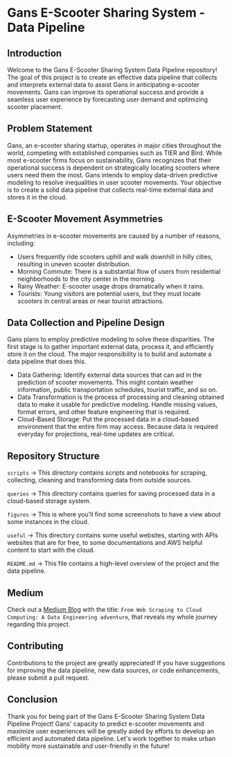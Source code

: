 # Gans E-Scooter Sharing System - Data Pipeline
## Introduction
Welcome to the Gans E-Scooter Sharing System Data Pipeline repository!
The goal of this project is to create an effective data pipeline that collects and interprets external data to assist Gans in anticipating e-scooter movements.
Gans can improve its operational success and provide a seamless user experience by forecasting user demand and optimizing scooter placement.

## Problem Statement
Gans, an e-scooter sharing startup, operates in major cities throughout the world, competing with established companies such as TIER and Bird.
While most e-scooter firms focus on sustainability, Gans recognizes that their operational success is dependent on strategically locating scooters where users need them the most.
Gans intends to employ data-driven predictive modeling to resolve inequalities in user scooter movements.
Your objective is to create a solid data pipeline that collects real-time external data and stores it in the cloud.

## E-Scooter Movement Asymmetries
Asymmetries in e-scooter movements are caused by a number of reasons, including:

- Users frequently ride scooters uphill and walk downhill in hilly cities, resulting in uneven scooter distribution.
- Morning Commute: There is a substantial flow of users from residential neighborhoods to the city center in the morning.
- Rainy Weather: E-scooter usage drops dramatically when it rains.
- Tourists: Young visitors are potential users, but they must locate scooters in central areas or near tourist attractions.

## Data Collection and Pipeline Design
Gans plans to employ predictive modeling to solve these disparities.
The first stage is to gather important external data, process it, and efficiently store it on the cloud.
The major responsibility is to build and automate a data pipeline that does this.

- Data Gathering: Identify external data sources that can aid in the prediction of scooter movements. This might contain weather information, public transportation schedules, tourist traffic, and so on.
- Data Transformation is the process of processing and cleaning obtained data to make it usable for predictive modeling. Handle missing values, format errors, and other feature engineering that is required.
- Cloud-Based Storage: Put the processed data in a cloud-based environment that the entire firm may access. Because data is required everyday for projections, real-time updates are critical.

## Repository Structure
`scripts` -> This directory contains scripts and notebooks for scraping, collecting, cleaning and transforming data from outside sources.

`queries` -> This directory contains queries for saving processed data in a cloud-based storage system.

`figures` -> This is where you'll find some screenshots to have a view about some instances in the cloud.

`useful` -> This directory contains some useful websites, starting with APIs websites that are for free, to some documentations and AWS helpful content to start with the cloud.

`README.md` -> This file contains a high-level overview of the project and the data pipeline.

## Medium
Check out a [Medium Blog](https://medium.com/@edvinhysenagolli/from-web-scraping-to-cloud-computing-a-data-engineering-adventure-c29f77b3453d) with the title: `From Web Scraping to Cloud Computing: A Data Engineering adventure`, that reveals my whole journey regarding this project.

## Contributing
Contributions to the project are greatly appreciated! If you have suggestions for improving the data pipeline, new data sources, or code enhancements, please submit a pull request.

## Conclusion
Thank you for being part of the Gans E-Scooter Sharing System Data Pipeline Project!
Gans' capacity to predict e-scooter movements and maximize user experiences will be greatly aided by efforts to develop an efficient and automated data pipeline.
Let's work together to make urban mobility more sustainable and user-friendly in the future!
